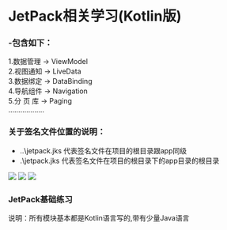 # JetPack相关学习(Kotlin版)


### -包含如下：
1.数据管理 -> ViewModel<br>
2.视图通知 -> LiveData<br>
3.数据绑定 -> DataBinding<br>
4.导航组件 -> Navigation<br>
5.分 页 库 -> Paging<br>
  ………………<br>
 ### 关于签名文件位置的说明：
-  ..\\jetpack.jks 代表签名文件在项目的根目录跟app同级
-  .\\jetpack.jks 代表签名文件在项目的根目录下的app目录的根目录

  [![](https://img.shields.io/badge/Dart-No-red)](https://android-arsenal.com/api?level=14) [![](https://img.shields.io/badge/Kotlin-Yes-orange)](https://www.kotlincn.net/docs/reference/android-overview.html)  [![](https://img.shields.io/badge/AndroidX-Yes-brightgreen)](https://developer.android.google.cn/jetpack/androidx)


### JetPack基础练习
说明：所有模块基本都是Kotlin语言写的,带有少量Java语言
